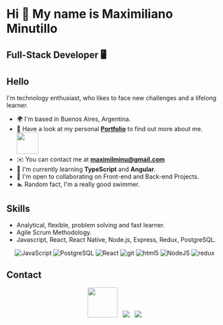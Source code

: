 Hi 👋 My name is Maximiliano Minutillo
==============================
Full-Stack Developer 🖥️
--------------------------------------


## Hello

I'm technology enthusiast, who likes to face new challenges and a lifelong learner.
* 🌍 I'm based in Buenos Aires, Argentina.
* 🔭 Have a look at my personal [**Portfolio**](https://maximilminu-portfolio.vercel.app/) to find out more about me. <a href="https://maximilminu-portfolio.vercel.app/"><img src="https://maximilminu-portfolio.vercel.app/static/media/logo-max.741a616a930bcae68b37.png" width="50"/></a>
*  ✉️ You can contact me at [**maximilminu@gmail.com**](mailto:maximilminu@gmail.com )
* 🧠 I'm currently learning **TypeScript** and **Angular**.
* 🤝 I'm open to collaborating on Front-end and Back-end Projects.
* 🏊 Random fact, I'm a really good swimmer.


## Skills

* Analytical, flexible, problem solving and fast learner.
* Agile Scrum Methodology.
* Javascript, React, React Native, Node.js, Express, Redux, PostgreSQL. 

<p align="center">  
  <img alt="JavaScript" src="https://img.shields.io/badge/-JavaScript-F7DF1E?style=flat-square&logo=JavaScript&logoColor=white" />
  <img alt="PostgreSQL" src="https://img.shields.io/badge/-PostgreSQL-336791?style=flat-square&logo=PostgreSQL&logoColor=white" />
  <img alt="React" src="https://img.shields.io/badge/-React-45b8d8?style=flat-square&logo=react&logoColor=white" />
  <img alt="git" src="https://img.shields.io/badge/-Git-F05032?style=flat-square&logo=git&logoColor=white" />
  <img alt="html5" src="https://img.shields.io/badge/-HTML5-E34F26?style=flat-square&logo=html5&logoColor=white" />
  <img alt="NodeJS" src="https://img.shields.io/badge/-NodeJS-43853d?style=flat-square&logo=Node.js&logoColor=white" />
  <img alt="redux" src="https://img.shields.io/badge/-Redux-764ABC?style=flat-square&logo=redux&logoColor=white" />
</p>

## Contact
<p align="center">
  <a href="https://maximilminu-portfolio.vercel.app/"><img src="https://maximilminu-portfolio.vercel.app/static/media/logo-max.741a616a930bcae68b37.png" width="70"/></a>&nbsp;&nbsp;
  <a href="mailto:maximilminu@gmail.com"><img src="https://img.shields.io/badge/Gmail-D14836?style=for-the-badge&logo=gmail&logoColor=white&link=mailto:maximilminu@gmail.com"/></a>&nbsp;&nbsp;
  <a href="https://www.linkedin.com/in/maximiliano-minutillo/"><img src="https://img.shields.io/badge/LinkedIn-0077B5?style=for-the-badge&logo=linkedin&logoColor=white&link=https://www.linkedin.com/in/maximiliano-minutillo/"/></a>
</p>

